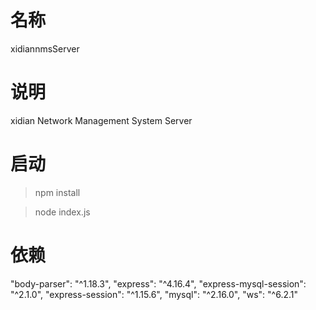 # 名称
xidiannmsServer

# 说明
xidian Network Management System Server

# 启动
> npm install

> node index.js

# 依赖
"body-parser": "^1.18.3",
"express": "^4.16.4",
"express-mysql-session": "^2.1.0",
"express-session": "^1.15.6",
"mysql": "^2.16.0",
"ws": "^6.2.1"
